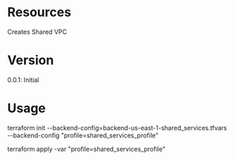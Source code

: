 # Resources
Creates Shared VPC

# Version
0.0.1: Initial

# Usage
terraform init --backend-config=backend-us-east-1-shared_services.tfvars --backend-config "profile=shared_services_profile"

terraform apply  -var "profile=shared_services_profile"


